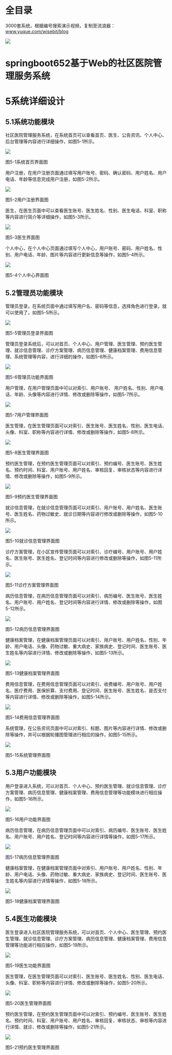 # 全目录

3000套系统，根据编号搜索演示视频，复制至流浪器：www.yuque.com/wisebit/blog


![](https://bitwise.oss-cn-heyuan.aliyuncs.com/2024/11/06/qq_wechat.png)
# springboot652基于Web的社区医院管理服务系统
# 5系统详细设计
## 5.1系统功能模块
社区医院管理服务系统，在系统首页可以查看首页、医生、公告资讯、个人中心、后台管理等内容进行详细操作，如图5-1所示。

![](/md/blog.013.png)

图5-1系统首页界面图

用户注册，在用户注册页面通过填写用户账号、密码、确认密码、用户姓名、用户电话、年龄等信息完成用户注册，如图5-2所示。

![](/md/blog.014.png)

图5-2用户注册界面图

医生，在医生页面中可以查看医生账号、医生姓名、性别、医生电话、科室、职称等内容进行简介等详细操作，如图5-3所示。

![](/md/blog.015.png)

图5-3医生界面图


个人中心，在个人中心页面通过填写个人中心，用户账号、密码、用户姓名、性别、用户电话、年龄、图片等内容进行更新信息等操作，如图5-4所示。

![](/md/blog.016.png)

图5-4个人中心界面图
## 5.2管理员功能模块
管理员登录，在系统页面中通过填写用户名、密码等信息，选择角色进行登录，就可以使用了，如图5-5所示。

![](/md/blog.017.jpeg)

图5-5管理员登录界面图

管理员登录系统后，可以对首页、个人中心、用户管理、医生管理、预约医生管理、就诊信息管理、诊疗方案管理、病历信息管理、健康档案管理、费用信息管理、系统管理等内容，进行详细的操作，如图5-6所示。

![](/md/blog.018.png)

图5-6管理员功能界面图

用户管理，在用户管理页面中可以对索引、用户账号、 用户姓名、性别、用户电话、年龄、头像等内容进行详情、修改或删除等操作，如图5-7所示。

![](/md/blog.019.png)

图5-7用户管理界面图

医生管理，在医生管理页面可以对索引、医生账号、医生姓名、性别、医生电话、头像、科室、职称等内容进行详情、修改或删除等操作，如图5-8所示。

![](/md/blog.020.png)

图5-8医生管理界面图

预约医生管理，在预约医生管理页面可以对索引、预约编号、医生账号、医生姓名、预约时间、科室、用户账号、用户姓名、审核回复、审核状态等内容进行详情、修改或删除等操作，如图5-9所示。

![](/md/blog.021.png)

图5-9预约医生管理界面图

就诊信息管理，在就诊信息管理页面可以对索引、用户账号、用户姓名、医生账号、医生姓名、药物过敏史、就诊日期等内容进行修改或删除等操作，如图5-10所示。

![](/md/blog.022.png)

图5-10就诊信息管理界面图

诊疗方案管理，在小区宣传管理页面可以对索引、诊疗编号、用户账号、用户姓名、医生账号、医生姓名、登记时间等内容进行修改或删除等操作，如图5-11所示。

![](/md/blog.023.png)

图5-11诊疗方案管理界面图

病历信息管理，在病历信息管理页面可以对索引、病历编号、医生账号、医生姓名、用户账号、用户姓名、登记时间等内容进行详情、修改或删除等操作，如图5-12所示。

![](/md/blog.024.png)

图5-12病历信息管理界面图

健康档案管理，在健康档案管理页面可以对索引、用户账号、用户姓名、性别、年龄、用户电话、头像、药物过敏、重大病史、家族病史、登记时间、医生账号、医生姓名等内容进行详情、修改或删除等操作，如图5-13所示。

![](/md/blog.025.png)

图5-13健康档案管理界面图

费用信息管理，在费用信息管理页面可以对索引、收费编号、用户账号、用户姓名、医疗费用、医保折算、支付费用、登记时间、医生账号、医生姓名、是否支付等内容进行详情、修改或删除等操作，如图5-14所示。

![](/md/blog.026.png)

图5-14费用信息管理界面图

系统管理，在公告资讯页面中可以对索引、标题、图片等内容进行详情、修改或删除等操作，并可以根据轮播图管理进行相应的操作，如图5-15所示。

![](/md/blog.027.png)

图5-15系统管理界面图

## 5.3用户功能模块
用户登录进入系统，可以对首页、个人中心、预约医生管理、就诊信息管理、诊疗方案管理、病历信息管理、健康档案管理、费用信息管理等功能模块进行相应操作，如图5-16所示。

![](/md/blog.028.png)

图5-16用户功能界面图

病历信息管理，在病历信息管理页面中可以对索引、病历编号、医生账号、医生姓名、用户账号、用户姓名、登记时间等内容进行详情等操作，如图5-17所示。

![](/md/blog.029.png)

图5-17病历信息管理界面图

健康档案管理，在健康档案管理页面中对索引、用户账号、用户姓名、性别、年龄、用户电话、头像、药物过敏、重大病史、家族病史、登记时间、医生账号、医生姓名等内容进行详情等操作，如图5-18所示。

![](/md/blog.030.png)

图5-18健康档案管理界面图
## 5.4医生功能模块
医生登录进入社区医院管理服务系统，可以对首页、个人中心、医生管理、预约医生管理、就诊信息管理、诊疗方案管理、病历信息管理、健康档案管理、费用信息管理等功能进行相应操作，如图5-19所示。

![](/md/blog.031.png)

图5-19医生功能界面图

医生管理，在医生管理页面可以对索引、医生账号、医生姓名、性别、医生电话、头像、科室、职称等内容进行详情、修改或删除等操作，如图5-20所示。

![](/md/blog.032.png)

图5-20医生管理界面图

预约医生管理，在预约医生管理页面中可以对索引、预约编号、医生账号、医生姓名、预约时间、科室、用户账号、用户姓名、审核回复、审核状态、审核等内容进行详情、就诊、修改或删除等操作，如图5-21所示。

![](/md/blog.033.png)

图5-21预约医生管理界面图

